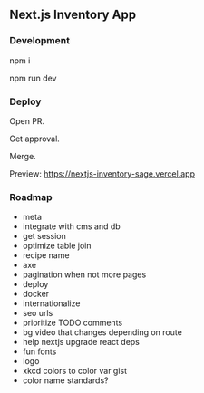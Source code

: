 ## Next.js Inventory App

### Development

npm i

npm run dev

### Deploy

Open PR.

Get approval.

Merge.

Preview: https://nextjs-inventory-sage.vercel.app

### Roadmap

- meta
- integrate with cms and db
- get session
- optimize table join
- recipe name
- axe
- pagination when not more pages
- deploy
- docker
- internationalize
- seo urls
- prioritize TODO comments
- bg video that changes depending on route
- help nextjs upgrade react deps
- fun fonts
- logo
- xkcd colors to color var gist
- color name standards?
